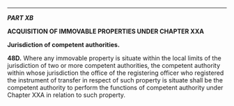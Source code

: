 ****

_**PART XB**_

**ACQUISITION OF IMMOVABLE PROPERTIES UNDER CHAPTER XXA**

**Jurisdiction of competent authorities.**

**48D.** Where any immovable property is situate within the local limits of the jurisdiction of two or more competent authorities, the competent authority within whose jurisdiction the office of the registering officer who registered the instrument of transfer in respect of such property is situate shall be the competent authority to perform the functions of competent authority under Chapter XXA in relation to such property.